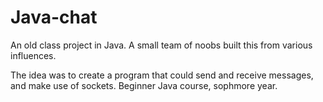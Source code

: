 # Java-chat
An old class project in Java. A small team of noobs built this from various influences.

The idea was to create a program that could send and receive messages, and make use of sockets. Beginner Java course, sophmore year.
